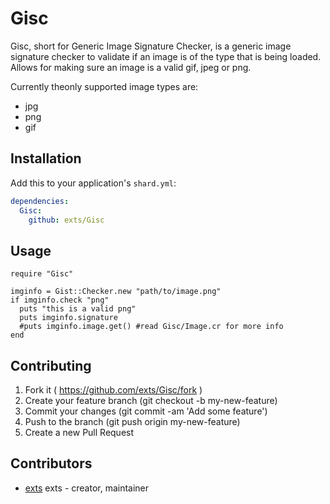 # Gisc

Gisc, short for Generic Image Signature Checker, is a generic image signature checker to validate if an image is of the type that is being loaded. Allows for making sure an image is a valid gif, jpeg or png.

Currently theonly supported image types are:

- jpg
- png
- gif

## Installation

Add this to your application's `shard.yml`:

```yaml
dependencies:
  Gisc:
    github: exts/Gisc
```

## Usage

```crystal
require "Gisc"

imginfo = Gist::Checker.new "path/to/image.png"
if imginfo.check "png"
  puts "this is a valid png"
  puts imginfo.signature
  #puts imginfo.image.get() #read Gisc/Image.cr for more info
end
```

## Contributing

1. Fork it ( https://github.com/exts/Gisc/fork )
2. Create your feature branch (git checkout -b my-new-feature)
3. Commit your changes (git commit -am 'Add some feature')
4. Push to the branch (git push origin my-new-feature)
5. Create a new Pull Request

## Contributors

- [exts](https://github.com/exts) exts - creator, maintainer
